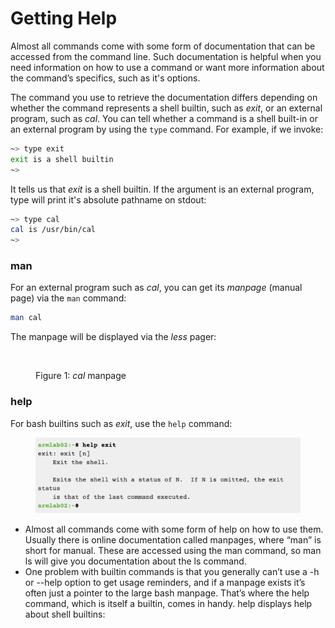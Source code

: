 # Getting Help

Almost all commands come with some form of documentation that can be accessed from the command line. Such documentation is helpful when you need information on how to use a command or want more information about the command’s specifics, such as it's options. &#x20;

The command you use to retrieve the documentation differs depending on whether the command represents a shell builtin, such as _exit_, or an external program, such as _cal_. You can tell whether a command is a shell built-in or an external program by using the `type` command.  For example, if we invoke:

```bash
~> type exit
exit is a shell builtin
~> 
```

It tells us that _exit_ is a shell builtin. If the argument is an external program, type will print it's absolute pathname on stdout:

```bash
~> type cal
cal is /usr/bin/cal
~> 
```

### man

For an external program such as _cal_, you can get its _manpage_ (manual page) via the  `man` command:

```bash
man cal
```

The manpage will be displayed via the _less_ pager:

<figure><img src="../.gitbook/assets/Screenshot 2024-03-19 at 3.54.12 PM.png" alt="" width="375"><figcaption><p>Figure 1: <em>cal</em> manpage</p></figcaption></figure>

### help

For bash builtins such as _exit_, use the `help` command:&#x20;

<figure><img src="../.gitbook/assets/Screenshot 2023-04-25 at 2.04.36 PM.png" alt=""><figcaption></figcaption></figure>









* Almost all commands come with some form of help on how to use them. Usually there is online documentation called manpages, where “man” is short for manual. These are accessed using the man command, so man ls will give you documentation about the ls command.
* One problem with builtin commands is that you generally can’t use a -h or --help option to get usage reminders, and if a manpage exists it’s often just a pointer to the large bash manpage. That’s where the help command, which is itself a builtin, comes in handy. help displays help about shell builtins:
